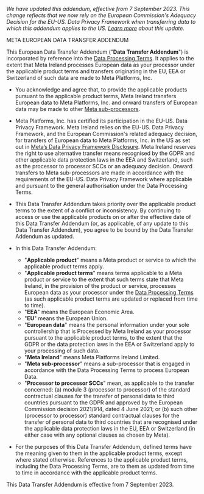 _We have updated this addendum, effective from 7 September 2023. This change reflects that we now rely on the European Commission's Adequacy Decision for the EU-US. Data Privacy Framework when transferring data to which this addendum applies to the US. [Learn more](https://www.facebook.com/business/help/1001186684640957) about this update._

  
  

META EUROPEAN DATA TRANSFER ADDENDUM

This European Data Transfer Addendum ("**Data Transfer Addendum**") is incorporated by reference into the [Data Processing Terms](https://www.facebook.com/legal/terms/dataprocessing). It applies to the extent that Meta Ireland processes European data as your processor under the applicable product terms and transfers originating in the EU, EEA or Switzerland of such data are made to Meta Platforms, Inc.

* You acknowledge and agree that, to provide the applicable products pursuant to the applicable product terms, Meta Ireland transfers European data to Meta Platforms, Inc. and onward transfers of European data may be made to other [Meta sub-processors](https://www.facebook.com/legal/ads-subprocessors).
* Meta Platforms, Inc. has certified its participation in the EU-US. Data Privacy Framework. Meta Ireland relies on the EU-US. Data Privacy Framework, and the European Commission's related adequacy decision, for transfers of European data to Meta Platforms, Inc. in the US as set out in [Meta’s Data Privacy Framework Disclosure](https://www.facebook.com/privacy/policies/data_privacy_framework). Meta Ireland reserves the right to use alternative transfer means recognised by the GDPR and other applicable data protection laws in the EEA and Switzerland, such as the processor to processor SCCs or an adequacy decision. Onward transfers to Meta sub-processors are made in accordance with the requirements of the EU-US. Data Privacy Framework where applicable and pursuant to the general authorisation under the Data Processing Terms.
* This Data Transfer Addendum takes priority over the applicable product terms to the extent of a conflict or inconsistency. By continuing to access or use the applicable products on or after the effective date of this Data Transfer Addendum (or, as applicable, of any update to this Data Transfer Addendum), you agree to be bound by the Data Transfer Addendum as updated.
* In this Data Transfer Addendum:
    
    * "**Applicable product**" means a Meta product or service to which the applicable product terms apply.
    * "**Applicable product terms**" means terms applicable to a Meta product or service to the extent that such terms state that Meta Ireland, in the provision of the product or service, processes European data as your processor under the [Data Processing Terms](https://www.facebook.com/legal/terms/dataprocessing) (as such applicable product terms are updated or replaced from time to time).
    * "**EEA**" means the European Economic Area.
    * "**EU**" means the European Union.
    * "**European data**" means the personal information under your sole controllership that is Processed by Meta Ireland as your processor pursuant to the applicable product terms, to the extent that the GDPR or the data protection laws in the EEA or Switzerland apply to your processing of such data.
    * "**Meta Ireland**" means Meta Platforms Ireland Limited.
    * "**Meta sub-processor**" means a sub-processor that is engaged in accordance with the Data Processing Terms to process European Data.
    * "**Processor to processor SCCs**" mean, as applicable to the transfer concerned: (a) module 3 (processor to processor) of the standard contractual clauses for the transfer of personal data to third countries pursuant to the GDPR and approved by the European Commission decision 2021/914, dated 4 June 2021; or (b) such other (processor to processor) standard contractual clauses for the transfer of personal data to third countries that are recognised under the applicable data protection laws in the EU, EEA or Switzerland (in either case with any optional clauses as chosen by Meta).
    
* For the purposes of this Data Transfer Addendum, defined terms have the meaning given to them in the applicable product terms, except where stated otherwise. References to the applicable product terms, including the Data Processing Terms, are to them as updated from time to time in accordance with the applicable product terms.

This Data Transfer Addendum is effective from 7 September 2023.